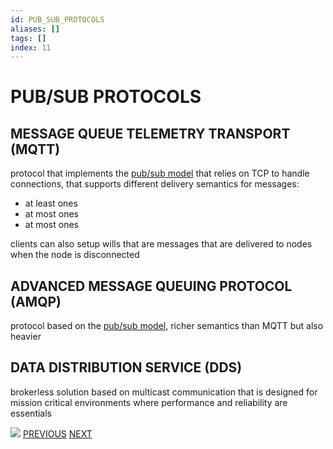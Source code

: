 ```yaml
---
id: PUB_SUB_PROTOCOLS
aliases: []
tags: []
index: 11
---
```


# PUB/SUB PROTOCOLS
## MESSAGE QUEUE TELEMETRY TRANSPORT (MQTT)

protocol that implements the [pub/sub model](PUB_SUB_MODEL.md) that relies on TCP to handle connections, that supports different delivery semantics for messages:

- at least ones
- at most ones
- at most ones

clients can also setup wills that are messages that are delivered to nodes when the node is disconnected

## ADVANCED MESSAGE QUEUING PROTOCOL (AMQP)

protocol based on the [pub/sub model](PUB_SUB_MODEL.md), richer semantics than MQTT but also heavier

## DATA DISTRIBUTION SERVICE (DDS)

brokerless solution based on multicast communication that is designed for mission critical environments where performance and reliability are essentials

![](Pasted%20image%2020240615103454.png)
[PREVIOUS](PUB_SUB_MODEL.md) [NEXT](REQUEST_RESPONSE.md)
